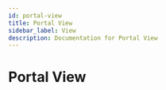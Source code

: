 ```yaml
---
id: portal-view
title: Portal View
sidebar_label: View
description: Documentation for Portal View
---
```


# Portal View
